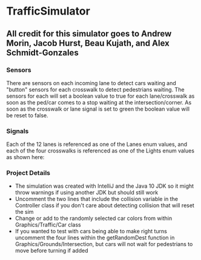 # TrafficSimulator

## All credit for this simulator goes to Andrew Morin, Jacob Hurst, Beau Kujath, and Alex Schmidt-Gonzales

### Sensors

There are sensors on each incoming lane to detect cars waiting and "button" sensors for each crosswalk to detect pedestrians waiting. The sensors for each will set a boolean value to true for each lane/crosswalk as soon as the ped/car comes to a stop waiting at the intersection/corner. As soon as the crosswalk or lane signal is set to green the boolean value will be reset to false.

### Signals

Each of the 12 lanes is referenced as one of the Lanes enum values, and each of the four crosswalks is referenced as one of the Lights enum values as shown here:

### Project Details
* The simulation was created with IntelliJ and the Java 10 JDK so it might throw warnings if using another JDK but should still work
* Uncomment the two lines that include the collision variable in the Controller class if you don't care about detecting collision that will reset the sim
* Change or add to the randomly selected car colors from within Graphics/Traffic/Car class 
* If you wanted to test with cars being able to make right turns uncomment the four lines within the getRandomDest function in Graphics/Grounds/Intersection, but cars will not wait for pedestrians to move before turning if added
